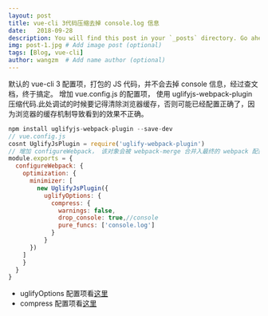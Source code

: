 ```yaml
---
layout: post
title: vue-cli 3代码压缩去掉 console.log 信息
date:   2018-09-28
description: You will find this post in your `_posts` directory. Go ahead and edit it and re-build the site to see your changes. # Add post description (optional)
img: post-1.jpg # Add image post (optional)
tags: [Blog, vue-cli]
author: wangzm  # Add name author (optional)
---
```

默认的 vue-cli 3 配置项，打包的 JS 代码，并不会去掉 console 信息，经过查文档，终于搞定。
增加 vue.config.js 的配置项， 使用 uglifyjs-webpack-plugin 压缩代码.此处调试的时候要记得清除浏览器缓存，否则可能已经配置正确了，因为浏览器的缓存机制导致看到的效果不正确。
```javascript
npm install uglifyjs-webpack-plugin --save-dev
// vue.config.js 
cosnt UglifyJsPlugin = require('uglify-webpack-plugin')
// 增加 configureWebpack， 该对象会被 webpack-merge 合并入最终的 webpack 配置
module.exports = {
  configureWebpack: {
    optimization: {
      minimizer: [
        new UglifyJsPlugin({
          uglifyOptions: {
            compress: {
              warnings: false,
              drop_console: true,//console
              pure_funcs: ['console.log']
            }
          }
      })
    ]
    }
  }
}

```
* uglifyOptions 配置项看[这里]('https://github.com/mishoo/UglifyJS2#minify-options')
* compress 配置项看[这里]('https://github.com/mishoo/UglifyJS2#compress-options')

